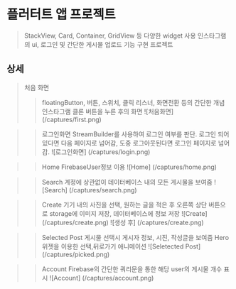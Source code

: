 # 플러터트 앱 프로젝트
> StackView, Card, Container, GridView 등 다양한 widget 사용
> 인스타그램의 ui, 로그인 및 간단한 게시물 업로드 기능 구현 프로젝트

## 상세
> 처음 화면
> > floatingButton, 버튼, 스위치, 클릭 리스너, 화면전환 등의 간단한 개념
> 인스타그램 클론 버튼을 누른 후의 화면
> ![처음화면] (/captures/first.png)

> > 로그인화면
> StreamBuilder를 사용하여 로그인 여부를 판단.
> 로그인 되어있다면 다음 페이지로 넘어감, 도중 로그아웃된다면 로그인 페이지로 넘어감.
> ![로그인화면] (/captures/login.png)

> > Home
> FirebaseUser정보 이용
> ![Home] (/captures/home.png)

> > Search
> 계정에 상관없이 데이터베이스 내의 모든 게시물을 보여줌
> ![Search] (/captures/search.png)

> > Create
> 기기 내의 사진을 선택, 원하는 글을 적은 후 오른쪽 상단 버튼으로
> storage에 이미지 저장, 데이터베이스에 정보 저장
> ![Create] (/captures/create.png)
> ![생성 후] (/captures/create.png)

> > Selected Post
> 게시물 선택시 게시자 정보, 시진, 작성글을 보여줌
> Hero 위젯을 이용한 선택,뒤로가기 애니메이션
> ![Seletected Post] (/captures/picked.png)

> > Account
> Firebase의 간단한 쿼리문을 통한 해당 user의 게시물 개수 표시
> ![Account] (/captures/account.png)
